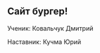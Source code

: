 Сайт бургер!
--------------------------------------

Ученик: Ковальчук Дмитрий

Наставник: Кучма Юрий 
